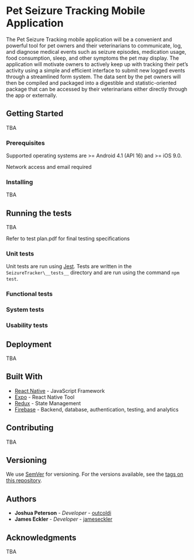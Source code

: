 # Pet Seizure Tracking Mobile Application

The Pet Seizure Tracking mobile application will be a convenient and powerful tool for pet owners and their veterinarians to communicate, log, and diagnose medical events such as seizure episodes, medication usage, food consumption, sleep, and other symptoms the pet may display.
The application will motivate owners to actively keep up with tracking their pet’s activity using a simple and efficient interface to submit new logged events through a streamlined form system. The data sent by the pet owners will then be compiled and packaged into a digestible and statistic-oriented package that can be accessed by their veterinarians either directly through the app or externally.

## Getting Started

TBA

### Prerequisites

Supported operating systems are >= Android 4.1 (API 16) and >= iOS 9.0.

Network access and email required

### Installing

TBA

## Running the tests

TBA

Refer to test plan.pdf for final testing specifications

### Unit tests

Unit tests are run using [Jest](https://jestjs.io/docs/en/tutorial-react-native). Tests are written in the `SeizureTracker\__tests__` directory and are run using the command `npm test`.

### Functional tests

### System tests

### Usability tests

## Deployment

TBA

## Built With

* [React Native](https://facebook.github.io/react-native/) - JavaScript Framework
* [Expo](https://expo.io/) - React Native Tool
* [Redux](https://redux.js.org/) - State Management
* [Firebase](https://firebase.google.com/) - Backend, database, authentication, testing, and analytics

## Contributing

TBA

## Versioning

We use [SemVer](http://semver.org/) for versioning. For the versions available, see the [tags on this repository](https://github.com/your/project/tags). 

## Authors

* **Joshua Peterson** - *Developer* - [outcoldi](https://github.com/outcoldi)
* **James Eckler** - *Developer* - [jameseckler](https://github.com/jameseckler)

## Acknowledgments

TBA
